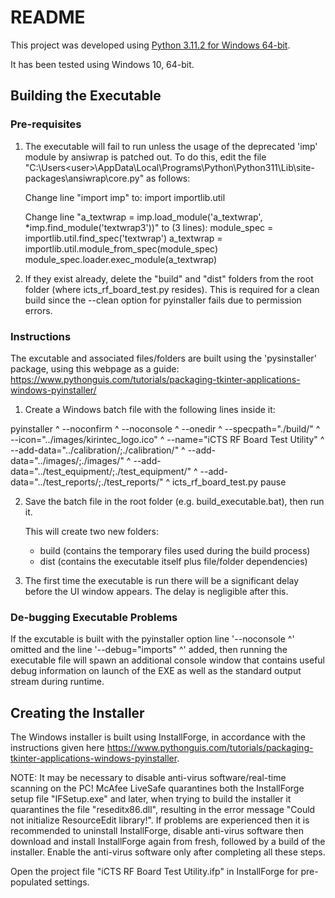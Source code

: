 # README #

This project was developed using [Python 3.11.2 for Windows 64-bit](https://www.python.org/downloads/release/python-3112/). 

It has been tested using Windows 10, 64-bit.

## Building the Executable ##

### Pre-requisites ###

1.  The executable will fail to run unless the usage of the deprecated 'imp' module by ansiwrap is patched out.
    To do this, edit the file "C:\Users\<user>\AppData\Local\Programs\Python\Python311\Lib\site-packages\ansiwrap\core.py" as follows:

    Change line "import imp" to:
        import importlib.util

    Change line "a_textwrap = imp.load_module('a_textwrap', *imp.find_module('textwrap3'))" to (3 lines):
        module_spec = importlib.util.find_spec('textwrap')
        a_textwrap = importlib.util.module_from_spec(module_spec)
        module_spec.loader.exec_module(a_textwrap)

2.  If they exist already, delete the "build" and "dist" folders from the root folder (where icts_rf_board_test.py resides).
    This is required for a clean build since the --clean option for pyinstaller fails due to permission errors.

### Instructions ###

The excutable and associated files/folders are built using the 'pysinstaller' package, using this webpage as a guide:
https://www.pythonguis.com/tutorials/packaging-tkinter-applications-windows-pyinstaller/

1.  Create a Windows batch file with the following lines inside it:

pyinstaller ^
--noconfirm ^
--noconsole ^
--onedir ^
--specpath="./build/" ^
--icon="../images/kirintec_logo.ico" ^
--name="iCTS RF Board Test Utility" ^
--add-data="../calibration/;./calibration/" ^
--add-data="../images/;./images/" ^
--add-data="../test_equipment/;./test_equipment/" ^
--add-data="../test_reports/;./test_reports/" ^
icts_rf_board_test.py
pause

2.  Save the batch file in the root folder (e.g. build_executable.bat), then run it.

    This will create two new folders:
    - build (contains the temporary files used during the build process)
    - dist (contains the executable itself plus file/folder dependencies)

3.  The first time the executable is run there will be a significant delay before the UI window appears.
    The delay is negligible after this.

### De-bugging Executable Problems ###

If the excutable is built with the pyinstaller option line '--noconsole ^' omitted and the line '--debug="imports" ^' added,
then running the executable file will spawn an additional console window that contains useful debug information on launch of the EXE
as well as the standard output stream during runtime.

## Creating the Installer ##

The Windows installer is built using InstallForge, in accordance with the instructions given here https://www.pythonguis.com/tutorials/packaging-tkinter-applications-windows-pyinstaller.

NOTE: It may be necessary to disable anti-virus software/real-time scanning on the PC! McAfee LiveSafe quarantines both the InstallForge setup file "IFSetup.exe" and later, when
trying to build the installer it quarantines the file "reseditx86.dll", resulting in the error message "Could not initialize ResourceEdit library!". If problems are experienced then
it is recommended to uninstall InstallForge, disable anti-virus software then download and install InstallForge again from fresh, followed by a build of the installer. Enable the 
anti-virus software only after completing all these steps.

Open the project file "iCTS RF Board Test Utility.ifp" in InstallForge for pre-populated settings.

